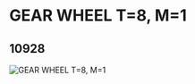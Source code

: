 # GEAR WHEEL T=8, M=1
## 10928
![GEAR WHEEL T=8, M=1](https://lc-www-live-s.legocdn.com/media/bricks/5/2/6012451.jpg)